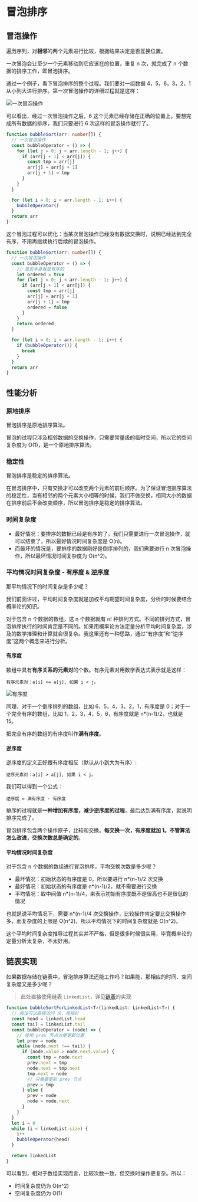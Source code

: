 # 冒泡排序

## 冒泡操作

遍历序列，对**相邻**的两个元素进行比较，根据结果决定是否互换位置。

一次冒泡会让至少一个元素移动到它应该在的位置，重复 n 次，就完成了 n 个数据的排序工作，即冒泡排序。

通过一个例子，看下冒泡排序的整个过程。我们要对一组数据 4，5，6，3，2，1 从小到大进行排序。第一次冒泡操作的详细过程就是这样：

![一次冒泡操作](@imgs/4038f64f47975ab9f519e4f739e464e9.jpg)

可以看出，经过一次冒泡操作之后，6 这个元素已经存储在正确的位置上。要想完成所有数据的排序，我们只要进行 6 次这样的冒泡操作就行了。

```ts
function bubbleSort(arr: number[]) {
  // 一次冒泡操作
  const bubbleOperator = () => {
    for (let j = 0; j < arr.length - 1; j++) {
      if (arr[j + 1] < arr[j]) {
        const tmp = arr[j]
        arr[j] = arr[j + 1]
        arr[j + 1] = tmp
      }
    }
  }

  for (let i = 0; i < arr.length - 1; i++) {
    bubbleOperator()
  }
  return arr
}
```

这个冒泡过程可以优化：当某次冒泡操作已经没有数据交换时，说明已经达到完全有序，不用再继续执行后续的冒泡操作。

```ts
function bubbleSort(arr: number[]) {
  // 一次冒泡操作
  const bubbleOperator = () => {
    // 是否本身就是有序的
    let ordered = true
    for (let j = 0; j < arr.length - 1; j++) {
      if (arr[j + 1] < arr[j]) {
        const tmp = arr[j]
        arr[j] = arr[j + 1]
        arr[j + 1] = tmp
        ordered = false
      }
    }
    return ordered
  }

  for (let i = 0; i < arr.length - 1; i++) {
    if (bubbleOperator()) {
      break
    }
  }
  return arr
}
```


## 性能分析

### 原地排序

冒泡排序是原地排序算法。

冒泡的过程只涉及相邻数据的交换操作，只需要常量级的临时空间，所以它的空间复杂度为 O(1)，是一个原地排序算法。

### 稳定性

冒泡排序是稳定的排序算法。

在冒泡排序中，只有交换才可以改变两个元素的前后顺序。为了保证冒泡排序算法的稳定性，当有相邻的两个元素大小相等的时候，我们不做交换，相同大小的数据在排序前后不会改变顺序，所以冒泡排序是稳定的排序算法。

### 时间复杂度

- 最好情况：要排序的数据已经是有序的了，我们只需要进行一次冒泡操作，就可以结束了，所以最好情况时间复杂度是 O(n)。
- 而最坏的情况是，要排序的数据刚好是倒序排列的，我们需要进行 n 次冒泡操作，所以最坏情况时间复杂度为 O(n^2)。

### 平均情况时间复杂度 - 有序度 & 逆序度

那平均情况下的时间复杂是多少呢？

我们前面讲过，平均时间复杂度就是加权平均期望时间复杂度，分析的时候要结合概率论的知识。

对于包含 n 个数据的数组，这 n 个数据就有 n! 种排列方式。不同的排列方式，冒泡排序执行的时间肯定是不同的。如果用概率论方法定量分析平均时间复杂度，涉及的数学推理和计算就会很复杂。我这里还有一种思路，通过“有序度”和“逆序度”这两个概念来进行分析。

#### 有序度

数组中具有**有序关系的元素对**的个数。有序元素对用数学表达式表示就是这样：

```
有序元素对：a[i] <= a[j], 如果 i < j。
```

![有序度](@imgs/a1ef4cc1999d6bd0af08d8417ee55220.jpg)

同理，对于一个倒序排列的数组，比如 6，5，4，3，2，1，有序度是 0；对于一个完全有序的数组，比如 1，2，3，4，5，6，有序度就是 n*(n-1)/2，也就是 15。

把完全有序的数组的有序度叫作**满有序度**。

#### 逆序度

逆序度的定义正好跟有序度相反（默认从小到大为有序）:

```
逆序元素对：a[i] > a[j], 如果 i < j。
```

我们可以得到一个公式：

```
逆序度 = 满有序度 - 有序度
```

排序的过程就是**一种增加有序度，减少逆序度的过程**，最后达到满有序度，就说明排序完成了。

冒泡排序包含两个操作原子，比较和交换。**每交换一次，有序度就加 1。不管算法怎么改进，交换次数总是确定的**。

#### 平均情况时间复杂度

对于包含 n 个数据的数组进行冒泡排序，平均交换次数是多少呢？

- 最坏情况：初始状态的有序度是 0，所以要进行 n*(n-1)/2 次交换
- 最好情况：初始状态的有序度是 n*(n-1)/2，就不需要进行交换
- 平均情况：取中间值 n*(n-1)/4，来表示初始有序度既不是很高也不是很低的情况

也就是说平均情况下，需要 n*(n-1)/4 次交换操作，比较操作肯定要比交换操作多，而复杂度的上限是 O(n^2)，所以平均情况下的时间复杂度就是 O(n^2)。

这个平均时间复杂度推导过程其实并不严格，但是很多时候很实用，毕竟概率论的定量分析太复杂，不太好用。

## 链表实现

如果数据存储在链表中，冒泡排序算法还能工作吗？如果能，那相应的时间、空间复杂度又是多少呢？

> 此处直接使用链表 `LinkedList`，详见[链表](/basic/linked-list.html#%E6%9F%A5%E6%89%BE%E3%80%81%E6%8F%92%E5%85%A5%E5%92%8C%E5%88%A0%E9%99%A4)的实现

```ts
function bubbleSortForLinkedList<T>(linkedList: LinkedList<T>) {
  // 假设可以直接访问 头、尾指针
  const head = linkedList.head
  const tail = linkedList.tail
  const bubbleOperator = (node) => {
    // 使用 prev 节点方便更新位置
    let prev = node
    while (node.next !== tail) {
      if (node.value > node.next.value) {
        const tmp = node.next
        prev.next = tmp
        node.next = tmp.next
        tmp.next = node
        // 只需要更新 prev 节点
        prev = tmp
      } else {
        prev = node
        node = node.next
      }
    }
  }
  let i = 0
  while (i < linkedList.size) {
    i++
    bubbleOperator(head)
  }

  return linkedList
}
```

可以看到，相对于数组实现而言，比较次数一致，但交换时操作更复杂。所以：

- 时间复杂度仍为 O(n^2)
- 空间复杂度仍为 O(1)
